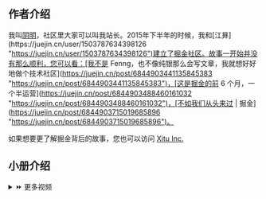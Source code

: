 ## 作者介绍

我叫[阴明](https://juejin.cn/user/413072061127479 "https://juejin.cn/user/413072061127479")，社区里大家可以叫我站长。2015年下半年的时候，我和[江昪](https://juejin.cn/user/1503787634398126 "https://juejin.cn/user/1503787634398126")建立了掘金社区。故事一开始并没有那么顺利，您可以看：[我不是 Fenng，也不像纯银那么会写文章，我就想好好地做个技术社区](https://juejin.cn/post/6844903441135845383 "https://juejin.cn/post/6844903441135845383")，[这是掘金的前 6 个月，一个半运营](https://juejin.cn/post/6844903488460161032 "https://juejin.cn/post/6844903488460161032")，[不如我们从头来过 | 掘金](https://juejin.cn/post/6844903715019685896 "https://juejin.cn/post/6844903715019685896")。

如果想要更了解掘金背后的故事，您也可以访问 [Xitu Inc.](https://xitu.io/ "https://xitu.io/")

## 小册介绍
<details><summary>⏩ 更多视频</summary>

1. [为什么做掘金社区](https://link.juejin.cn?target=https%3A%2F%2Fwww.bilibili.com%2Fvideo%2Fav49221381 "https://www.bilibili.com/video/av49221381")
2. [掘金社区的基本法与基本功能简介](https://link.juejin.cn?target=https%3A%2F%2Fwww.bilibili.com%2Fvideo%2Fav49662768 "https://www.bilibili.com/video/av49662768")</details> 


这本小册的目的是让每一个用户可以更好地了解和使用掘金社区，即可以了解它背后的价值，同时也可以更好地熟悉掘金各个功能和模块，甚至可以直接深入贡献掘金。掘金社区的功能并不复杂和奇特，它的目的就是好好地让掘金用户看到好的内容，生产好的内容，最后能从中成长。

这本小册会长期更新，它也会随着掘金社区功能的变化不停地迭代自己。这是我们做掘金社区一开始的想法，没有最好，只有更好。我们不会只满足于比 XX 社区更好，我们希望做到让每个用户与我们一起成长，真心地喜爱和需要我们。同样，掘金社区的发展也需要每一个用户！

## 你会学到什么？

这本小册会分为三个核心模块：

* 了解掘金：帮助你了解掘金出现的目的，用户如何使用起来，以及你使用掘金最后能获得的回报
* 使用掘金：介绍掘金的核心功能，以及每一个功能用户的使用介绍，帮助你更好地在掘金里生产和消费内容，甚至成为掘金的超级用户
  * 掘金里的文章是怎么被分发的？
  * 编辑器怎么使用，有什么隐藏功能？
  * 发文章怎么选择标签？
  * 沸点怎么玩起来？
  * 如何在掘金里运营和发展自己？
* 深入掘金：如果你对这个感兴趣，那么我真的非常高兴。我们相信社区的发展要依赖每一个用户，这部分会讲解您如何更深入地支持和帮助掘金

## 适宜人群

✅

* 每一个掘金用户
* 每一个乐于帮助他人的开发者
* 每一个愿意不断学习的开发者

❌

* 懒于学习
* 懒于贡献
* 不相信技术

## 购买须知

1. 本小册为图文形式内容服务，共计 17 节；
2. 全部文章预计一直要更新下去；
3. 购买用户可享有小册永久的阅读权限；
4. 掘金小册为虚拟内容服务，一经购买成功概不退款；
5. 掘金小册版权归北京北比信息技术有限公司所有，任何机构、媒体、网站或个人未经本网协议授权不得转载、链接、转贴或以其他方式复制发布/发表，违者将依法追究责任；
6. 在掘金小册阅读过程中，如有任何问题，请邮件联系 [xiaoce@xitu.io](mailto:xiaoce@xitu.io "mailto:xiaoce@xitu.io")